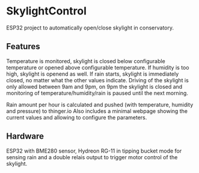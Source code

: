 # SkylightControl
ESP32 project to automatically open/close skylight in conservatory.

## Features
Temperature is monitored, skylight is closed below configurable temperature or opened above configurable temperature.
If humidity is too high, skylight is openend as well.
If rain starts, skylight is immediately closed, no matter what the other values indicate.
Driving of the skylight is only allowed between 9am and 9pm, on 9pm the skylight is closed and monitoring of temperature/humidity/rain is paused until the next morning.

Rain amount per hour is calculated and pushed (with temperature, humidity and pressure) to thinger.io
Also includes a minimal webpage showing the current values and allowing to configure the parameters.

## Hardware
ESP32 with BME280 sensor, Hydreon RG-11 in tipping bucket mode for sensing rain and a double relais output to trigger motor control of the skylight.
